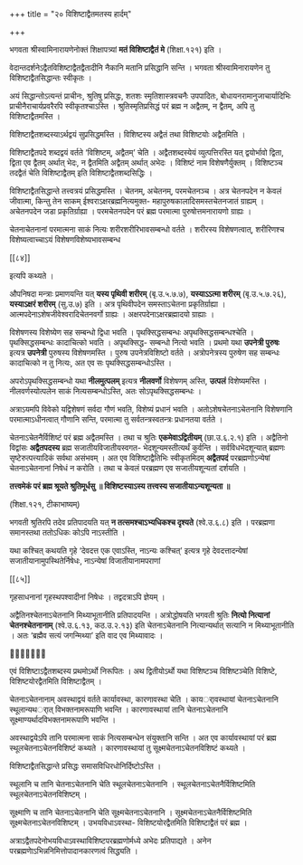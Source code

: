 +++
title = "२० विशिष्टाद्वैतमतस्य हार्दम्"

+++

भगवता श्रीस्वामिनारायणेनोक्तं शिक्षापत्र्यां **मतं विशिष्टाद्वैतं मे** (शिक्षा.१२१) इति ।

वेदान्तदर्शनेऽद्वैतविशिष्टाद्वैतद्वैतादीनि नैकानि मतानि प्रसिद्धानि सन्ति । भगवता श्रीस्वामिनारायणेन तु विशिष्टाद्वैतसिद्धान्तः स्वीकृतः ।

अयं सिद्धान्तोऽत्यन्तं प्राचीनः, श्रुतिषु प्रसिद्धः, शतशः स्मृतिशास्त्रवचनैः उपपादितः, बोधायनरामानुजाचार्यादिभिः प्राचीनैराचार्यप्रवरैरपि स्वीकृतश्चाऽस्ति । श्रुतिस्मृतिप्रसिद्धं परं ब्रह्म न अद्वैतम्, न द्वैतम्, अपि तु विशिष्टाद्वैतमस्ति ।

विशिष्टाद्वैतशब्दस्याऽर्थद्वयं सुप्रसिद्धमस्ति । विशिष्टस्य अद्वैतं तथा विशिष्टयोः अद्वैतमिति ।

विशिष्टाद्वैतपदे शब्दद्वयं वर्तते ‘विशिष्टम्, अद्वैतम्’ चेति । अद्वैतशब्दस्येयं व्युत्पत्तिरस्ति यत् द्वयोर्भावो द्विता, द्विता एव द्वैतम् अर्थात् भेदः, न द्वैतमिति अद्वैतम् अर्थात् अभेदः । विशिष्टं नाम विशेषणैर्युक्तम् । विशिष्टञ्च तदद्वैतं चेति विशिष्टाद्वैतम् इति विशिष्टाद्वैतशब्दसिद्धिः ।

विशिष्टाद्वैतसिद्धान्ते तत्त्वत्रयं प्रसिद्धमस्ति । चेतनम्, अचेतनम्, परमचेतनञ्च । अत्र चेतनपदेन न केवलं जीवात्मा, किन्तु तेन साकम् ईश्वराऽक्षरब्रह्मनित्यमुक्त- महापुरुषकालादिसमस्तचेतनजातं ग्राह्यम् । अचेतनपदेन जडा प्रकृतिर्ग्राह्या । परमचेतनपदेन परं ब्रह्म परमात्मा पुरुषोत्तमनारायणो ग्राह्यः ।

चेतनाचेतनानां परमात्मना साकं नित्यः शरीरशरीरिभावसम्बन्धो वर्तते । शरीरस्य विशेषणत्वात्, शरीरिणश्च विशेष्यत्वाच्चाऽयं विशेषणविशेष्यभावसम्बन्ध



[[८४]]

इत्यपि कथ्यते ।

औपनिषदा मन्त्राः प्रमाणयन्ति यत् **यस्य पृथिवी शरीरम्** (बृ.उ.५.७.७),  **यस्याऽऽत्मा शरीरम्** (बृ.उ.५.७.२६),  **यस्याऽक्षरं शरीरम्** (सु.उ.७) इति । अत्र पृथिवीपदेन समस्ताऽचेतना प्रकृतिर्ग्राह्या । आत्मपदेनाऽशेषजीवेश्वरादिचेतनवर्गो ग्राह्यः । अक्षरपदेनाऽक्षरब्रह्मादयो ग्राह्याः ।

विशेषणस्य विशेष्येण सह सम्बन्धो द्विधा भवति । पृथक्सिद्धसम्बन्धः अपृथक्सिद्धसम्बन्धश्चेति । पृथक्सिद्धसम्बन्धः कादाचित्को भवति । अपृथक्सिद्ध- सम्बन्धो नित्यो भवति । प्रथमो यथा **उपनेत्री पुरुषः** इत्यत्र **उपनेत्री** पुरुषस्य विशेषणमस्ति । पुरुष उपनेत्रविशिष्टो वर्तते । अत्रोपनेत्रस्य पुरुषेण सह सम्बन्धः कादाचित्को न तु नित्यः, अत एव सः पृथक्सिद्धसम्बन्धोऽस्ति ।

अपरोऽपृथक्सिद्धसम्बन्धो यथा **नीलमुत्पलम्** इत्यत्र **नीलवर्णो** विशेषणम् अस्ति, **उत्पलं** विशेष्यमस्ति । नीलवर्णस्योत्पलेन साकं नित्यसम्बन्धोऽस्ति, अतः सोऽपृथक्सिद्धसम्बन्धः ।

अत्राऽयमपि विवेको यद्विशेषणं सर्वदा गौणं भवति, विशेष्यं प्रधानं भवति । अतोऽशेषचेतनाऽचेतनानि विशेषणानि परमात्माऽधीनत्वात् गौणानि सन्ति, परमात्मा तु सर्वतन्त्रस्वतन्त्रः प्रधानतया वर्तते ।

चेतनाऽचेतनैर्विशिष्टं परं ब्रह्म अद्वैतमस्ति । तथा च श्रुतिः **एकमेवाऽद्वितीयम्** (छा.उ.६.२.१) इति । अद्वैतिनो विद्वांसः **अद्वैतपदस्य** ब्रह्म सजातीयविजातीयस्वगत- भेदशून्यमस्तीत्यर्थं कुर्वन्ति । सर्वविधभेदशून्यात् ब्रह्मणः सृष्टेरुत्पत्त्यादिकं सर्वथा असंभवम् । अत एव विशिष्टाद्वैतिभिः स्वीकृतमिदम् **अद्वैतपदं** परब्रह्मणोऽन्येषां चेतनाऽचेतनानां निषेधं न करोति । तथा च केवलं परब्रह्मण एव सजातीयशून्यतां दर्शयति ।

**तत्त्वमेकं परं ब्रह्म श्रूयते श्रुतिमूर्धसु ॥  विशिष्टस्याऽस्य तत्त्वस्य सजातीयाऽन्यशून्यता ॥** 

(शिक्षा.१२१, टीकाभाष्यम्)

भगवती श्रुतिरपि तदेव प्रतिपादयति यत् **न  तत्समश्चाऽभ्यधिकश्च दृश्यते** (श्वे.उ.६.८) इति । परब्रह्मणा समानस्तथा ततोऽधिकः कोऽपि नाऽस्तीति ।

यथा कश्चित् कथयति गृहे ‘देवदत्त एक एवाऽस्ति, नाऽन्यः कश्चित्’ इत्यत्र गृहे देवदत्तादन्येषां सजातीयानामुपस्थितेर्निषेधः, नाऽन्येषां विजातीयानामपराणां

[[८५]]

गृहसाधनानां गृहस्थपश्वादीनां निषेधः । तद्वदत्राऽपि ज्ञेयम् ।

अद्वैतिनश्चेतनाऽचेतनानि मिथ्याभूतानीति प्रतिपादयन्ति । अत्रोद्धोषयति भगवती श्रुतिः **नित्यो नित्यानां चेतनश्चेतनानाम्** (श्वे.उ.६.१३, कठ.उ.२.१३) इति चेतनाऽचेतनानि नित्यान्यर्थात् सत्यानि न मिथ्याभूतानीति । अतः ‘ब्रह्मैव सत्यं जगन्मिथ्या’ इति वाद एव मिथ्यावादः ।



एवं विशिष्टाऽद्वैतशब्दस्य प्रथमोऽर्थो निरूपितः । अथ द्वितीयोऽर्थो यथा विशिष्टञ्च विशिष्टञ्चेति विशिष्टे, विशिष्टयोरद्वैतमिति विशिष्टाद्वैतम् ।

चेतनाऽचेतनानाम् अवस्थाद्वयं वर्तते कार्यावस्था, कारणावस्था चेति । कायर्ावस्थायां चेतनाऽचेतनानि स्थूलान्यथर्ात् विभक्तनामरूपाणि भवन्ति । कारणावस्थायां तानि चेतनाऽचेतनानि सूक्ष्माण्यर्थादविभक्तनामरूपाणि भवन्ति ।

अवस्थाद्वयेऽपि तानि परमात्मना साकं नित्यसम्बन्धेन संयुक्तानि सन्ति । अत एव कार्यावस्थायां परं ब्रह्म स्थूलचेतनाऽचेतनविशिष्टं कथ्यते । कारणावस्थायां तु सूक्ष्मचेतनाऽचेतनविशिष्टं कथ्यते ।

विशिष्टाद्वैतसिद्धान्ते प्रसिद्धः समासविधिरधोनिर्दिष्टोऽस्ति ।

स्थूलानि च तानि चेतनाऽचेतनानि चेति स्थूलचेतनाऽचेतनानि । स्थूलचेतनाऽचेतनैर्विशिष्टमिति स्थूलचेतनाऽचेतनविशिष्टम् ।

सूक्ष्माणि च तानि चेतनाऽचेतनानि चेति सूक्ष्मचेतनाऽचेतनानि । सूक्ष्मचेतनाऽचेतनैर्विशिष्टमिति सूक्ष्मचेतनाऽचेतनविशिष्टम् । उभयविधाऽवस्था- विशिष्टयोरद्वैतमिति विशिष्टाद्वैतं परं ब्रह्म ।

अत्राऽद्वैतपदेनोभयविधाऽवस्थाविशिष्टपरब्रह्मणोर्मध्ये अभेदः प्रतिपाद्यते । अनेन परब्रह्मणाेऽभिन्ननिमित्तोपादानकारणत्वं सिद्ध्यति ।

